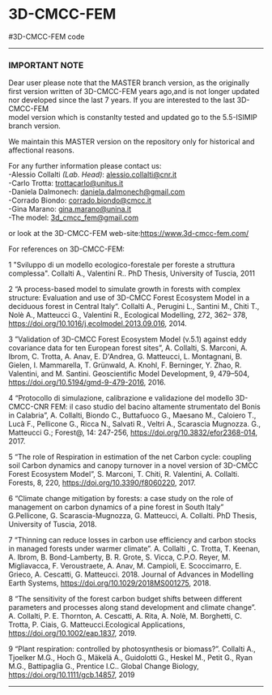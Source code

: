 # 3D-CMCC-FEM
#3D-CMCC-FEM code 



--------------------------------------------------------------------------------------------------------------------

###                                            **IMPORTANT NOTE** 
                                            
                                             
  Dear user please note that the MASTER branch version, as the originally first version written of 3D-CMCC-FEM years 
  ago,and is not longer updated nor developed since the last 7 years. If you are interested to the last 3D-CMCC-FEM  
  model version which is constanlty tested and updated go to the 5.5-ISIMIP branch version.  
  
  We maintain this MASTER version on the repository only for historical and affectional reasons. 
  
  For any further information please contact us:  
  -Alessio Collalti *(Lab. Head)*: alessio.collalti@cnr.it  
  -Carlo Trotta: trottacarlo@unitus.it  
  -Daniela Dalmonech: daniela.dalmonech@gmail.com  
  -Corrado Biondo: corrado.biondo@cmcc.it  
  -Gina Marano: gina.marano@unina.it  
  -The model: 3d_cmcc_fem@gmail.com 
  
  
  or look at the 3D-CMCC-FEM web-site:https://www.3d-cmcc-fem.com/
  
  For references on 3D-CMCC-FEM:
  
 1 "Sviluppo di un modello ecologico-forestale per foreste a struttura complessa". Collalti A., Valentini R.. PhD Thesis, University of Tuscia, 2011 
 
 2 “A process-based model to simulate growth in forests with complex structure: Evaluation and use of 3D-CMCC Forest Ecosystem Model in a deciduous forest in Central Italy“. Collalti A., Perugini L., Santini M., Chiti T., Nolè A., Matteucci G., Valentini R., Ecological Modelling, 272, 362– 378, https://doi.org/10.1016/j.ecolmodel.2013.09.016, 2014.
 
 3 ”Validation of 3D-CMCC Forest Ecosystem Model (v.5.1) against eddy covariance data for ten European forest sites”, A. Collalti, S. Marconi, A. Ibrom, C. Trotta, A. Anav, E. D'Andrea, G. Matteucci, L. Montagnani, B. Gielen, I. Mammarella, T. Grünwald, A. Knohl, F. Berninger, Y. Zhao, R. Valentini, and M. Santini. Geoscientific Model Development, 9, 479–504, https://doi.org/10.5194/gmd-9-479-2016, 2016. 
 
 4 “Protocollo di simulazione, calibrazione e validazione del modello 3D-CMCC-CNR FEM: il caso studio del bacino altamente strumentato del Bonis in Calabria”, A. Collalti, Biondo C., Buttafuoco G., Maesano M., Caloiero T., Lucà F., Pellicone G., Ricca N., Salvati R., Veltri A., Scarascia Mugnozza. G., Matteucci G.; Forest@, 14: 247-256, https://doi.org/10.3832/efor2368-014, 2017. 
 
 5 “The role of Respiration in estimation of the net Carbon cycle: coupling soil Carbon dynamics and canopy turnover in a novel version of 3D-CMCC Forest Ecosystem Model”, S. Marconi, T. Chiti, R. Valentini, A. Collalti. Forests, 8, 220, https://doi.org/10.3390/f8060220, 2017. 
 
 6 “Climate change mitigation by forests: a case study on the role of management on carbon dynamics of a pine forest in South Italy” G.Pellicone, G. Scarascia-Mugnozza, G. Matteucci, A. Collalti. PhD Thesis, University of Tuscia, 2018.
 
 7 “Thinning can reduce losses in carbon use efficiency and carbon stocks in managed forests under warmer climate”. A. Collalti , C. Trotta, T. Keenan, A. Ibrom, B. Bond-Lamberty, B. R. Grote, S. Vicca, C.P.O. Reyer, M. Migliavacca, F. Veroustraete, A. Anav, M. Campioli, E. Scoccimarro, E. Grieco, A. Cescatti, G. Matteucci. 2018. Journal of Advances in Modelling Earth Systems, https://doi.org/10.1029/2018MS001275, 2018. 
 
 8 “The sensitivity of the forest carbon budget shifts between different parameters and processes along stand development and climate change”. A. Collalti, P. E. Thornton, A. Cescatti, A. Rita, A. Nolè, M. Borghetti, C. Trotta, P. Ciais, G. Matteucci.Ecological Applications, https://doi.org/10.1002/eap.1837, 2019. 
 
 9 “Plant respiration: controlled by photosynthesis or biomass?”. Collalti A., Tjoelker M.G., Hoch G., Mäkelä A., Guidolotti G., Heskel M., Petit G., Ryan M.G., Battipaglia G., Prentice I.C.. Global Change Biology, https://doi.org/10.1111/gcb.14857, 2019

                      
--------------------------------------------------------------------------------------------------------------------                      



                                             
